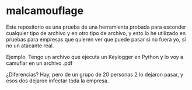 # malcamouflage
Este repositorio es una prueba de una herramienta probada para esconder cualquier tipo de archivo y en otro tipo de archivo, y esto lo he utilizado en pruebas para empresas que quieren ver que puede pasar si no fuera yo, si no un atacante real.

Ejemplo. Tengo un archivo que ejecuta un Keylogger en Python y lo voy a camuflar en un archivo .pdf

¿Diferencias? Hay, pero de un grupo de 20 personas 2 lo dejaron pasar, y esos dos dejaron infectar toda la empresa.
